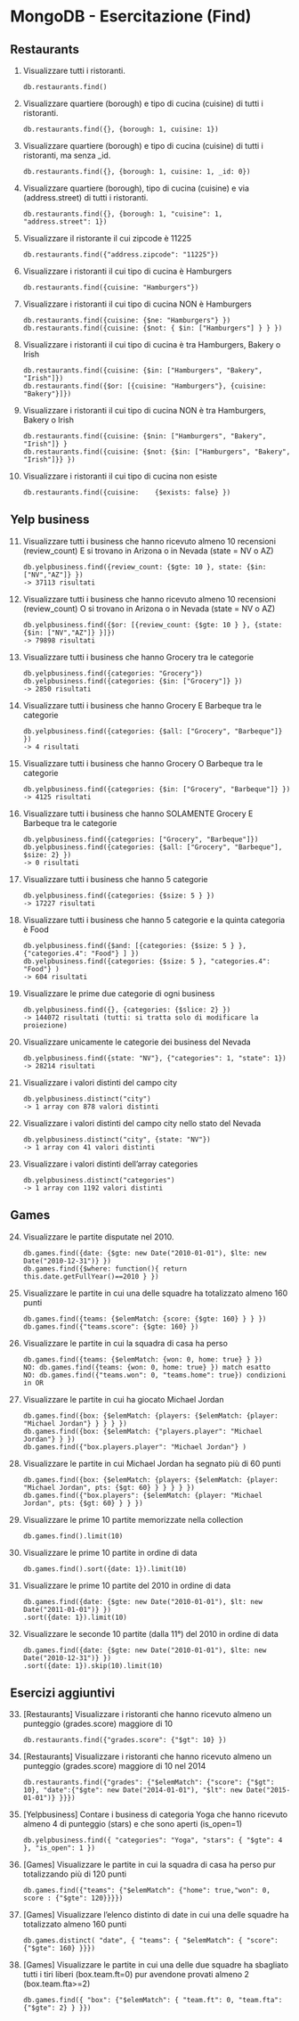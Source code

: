 # MongoDB  - Esercitazione (Find)

## Restaurants
1.	Visualizzare tutti i ristoranti. 

    ```
    db.restaurants.find()
    ```

2.	Visualizzare quartiere (borough) e tipo di cucina (cuisine) di tutti i ristoranti. 

    ```
    db.restaurants.find({}, {borough: 1, cuisine: 1})
    ```

3.	Visualizzare quartiere (borough) e tipo di cucina (cuisine) di tutti i ristoranti, ma senza _id. 

    ```
    db.restaurants.find({}, {borough: 1, cuisine: 1, _id: 0})
    ```

4.	Visualizzare quartiere (borough), tipo di cucina (cuisine) e via (address.street) di tutti i ristoranti. 

    ```
    db.restaurants.find({}, {borough: 1, "cuisine": 1, "address.street": 1})
    ```

5.	Visualizzare iI ristorante il cui zipcode è 11225

    ```
    db.restaurants.find({"address.zipcode": "11225"})
    ```

6.	Visualizzare i ristoranti il cui tipo di cucina è Hamburgers 

    ```
    db.restaurants.find({cuisine: "Hamburgers"})
    ```

7.	Visualizzare i ristoranti il cui tipo di cucina NON è Hamburgers 

    ```
    db.restaurants.find({cuisine: {$ne: "Hamburgers"} })
    db.restaurants.find({cuisine: {$not: { $in: ["Hamburgers"] } } })
    ```

8.	Visualizzare i ristoranti il cui tipo di cucina è tra Hamburgers, Bakery o Irish 

    ```
    db.restaurants.find({cuisine: {$in: ["Hamburgers", "Bakery", "Irish"]})
    db.restaurants.find({$or: [{cuisine: "Hamburgers"}, {cuisine: "Bakery"}]})
    ```

9.	Visualizzare i ristoranti il cui tipo di cucina NON è tra Hamburgers, Bakery o Irish 

    ```
    db.restaurants.find({cuisine: {$nin: ["Hamburgers", "Bakery", "Irish"]} }
    db.restaurants.find({cuisine: {$not: {$in: ["Hamburgers", "Bakery", "Irish"]}} })
    ```

10.	Visualizzare i ristoranti il cui tipo di cucina non esiste 

    ```
    db.restaurants.find({cuisine:	 {$exists: false} })
    ```

## Yelp business
11.	Visualizzare tutti i business che hanno ricevuto almeno 10 recensioni (review_count) E si trovano in Arizona o in Nevada (state = NV o AZ) 

    ```
    db.yelpbusiness.find({review_count: {$gte: 10 }, state: {$in: ["NV","AZ"]} })
    -> 37113 risultati
    ```

12.	Visualizzare tutti i business che hanno ricevuto almeno 10 recensioni (review_count) O si trovano in Arizona o in Nevada (state = NV o AZ) 

    ```
    db.yelpbusiness.find({$or: [{review_count: {$gte: 10 } }, {state: {$in: ["NV","AZ"]} }]})
    -> 79898 risultati
    ```

13.	Visualizzare tutti i business che hanno Grocery tra le categorie 

    ```
    db.yelpbusiness.find({categories: "Grocery"})
    db.yelpbusiness.find({categories: {$in: ["Grocery"]} })
    -> 2850 risultati
    ```

14.	Visualizzare tutti i business che hanno Grocery E Barbeque tra le categorie 

    ```
    db.yelpbusiness.find({categories: {$all: ["Grocery", "Barbeque"]} })
    -> 4 risultati
    ```

15.	Visualizzare tutti i business che hanno Grocery O Barbeque tra le categorie 

    ```
    db.yelpbusiness.find({categories: {$in: ["Grocery", "Barbeque"]} })
    -> 4125 risultati
    ```

16.	Visualizzare tutti i business che hanno SOLAMENTE Grocery E Barbeque tra le categorie 

    ```
    db.yelpbusiness.find({categories: ["Grocery", "Barbeque"]})
    db.yelpbusiness.find({categories: {$all: ["Grocery", "Barbeque"], $size: 2} })
    -> 0 risultati
    ```

17.	Visualizzare tutti i business che hanno 5 categorie 

    ```
    db.yelpbusiness.find({categories: {$size: 5 } })
    -> 17227 risultati
    ```

18.	Visualizzare tutti i business che hanno 5 categorie e la quinta categoria è Food 

    ```
    db.yelpbusiness.find({$and: [{categories: {$size: 5 } }, {"categories.4": "Food"} ] })
    db.yelpbusiness.find({categories: {$size: 5 }, "categories.4": "Food"} )
    -> 604 risultati
    ```

19.	Visualizzare le prime due categorie di ogni business 

    ```
    db.yelpbusiness.find({}, {categories: {$slice: 2} })
    -> 144072 risultati (tutti: si tratta solo di modificare la proiezione)
    ```

20.	Visualizzare unicamente le categorie dei business del Nevada 

    ```
    db.yelpbusiness.find({state: "NV"}, {"categories": 1, "state": 1})
    -> 28214 risultati
    ```

21.	Visualizzare i valori distinti del campo city

    ```
    db.yelpbusiness.distinct("city")
    -> 1 array con 878 valori distinti
    ```

22.	Visualizzare i valori distinti del campo city nello stato del Nevada

    ```
    db.yelpbusiness.distinct("city", {state: "NV"})
    -> 1 array con 41 valori distinti
    ```

23.	Visualizzare i valori distinti dell’array categories

    ```
    db.yelpbusiness.distinct("categories")
    -> 1 array con 1192 valori distinti
    ```

## Games

24.	Visualizzare le partite disputate nel 2010. 

    ```
    db.games.find({date: {$gte: new Date("2010-01-01"), $lte: new Date("2010-12-31")} })
    db.games.find({$where: function(){ return this.date.getFullYear()==2010 } })
    ```

25.	Visualizzare le partite in cui una delle squadre ha totalizzato almeno 160 punti

    ```
    db.games.find({teams: {$elemMatch: {score: {$gte: 160} } } })
    db.games.find({"teams.score": {$gte: 160} })
    ```
26.	Visualizzare le partite in cui la squadra di casa ha perso

    ```
    db.games.find({teams: {$elemMatch: {won: 0, home: true} } })
    NO: db.games.find({teams: {won: 0, home: true} }) match esatto
    NO: db.games.find({"teams.won": 0, "teams.home": true}) condizioni in OR
    ```

27.	Visualizzare le partite in cui ha giocato Michael Jordan

    ```
    db.games.find({box: {$elemMatch: {players: {$elemMatch: {player: "Michael Jordan"} } } } })
    db.games.find({box: {$elemMatch: {"players.player": "Michael Jordan"} } })
    db.games.find({"box.players.player": "Michael Jordan"} )
    ```

28.	Visualizzare le partite in cui Michael Jordan ha segnato più di 60 punti 

    ```
    db.games.find({box: {$elemMatch: {players: {$elemMatch: {player: "Michael Jordan", pts: {$gt: 60} } } } } })
    db.games.find({"box.players": {$elemMatch: {player: "Michael Jordan", pts: {$gt: 60} } } })
    ```
29.	Visualizzare le prime 10 partite memorizzate nella collection

    ```
    db.games.find().limit(10)
    ```
30.	Visualizzare le prime 10 partite in ordine di data
    ```
    db.games.find().sort({date: 1}).limit(10)
    ```
31.	Visualizzare le prime 10 partite del 2010 in ordine di data

    ```
    db.games.find({date: {$gte: new Date("2010-01-01"), $lt: new Date("2011-01-01")} })
    .sort({date: 1}).limit(10)
    ```
32.	Visualizzare le seconde 10 partite (dalla 11°) del 2010 in ordine di data

    ```
    db.games.find({date: {$gte: new Date("2010-01-01"), $lte: new Date("2010-12-31")} })
    .sort({date: 1}).skip(10).limit(10)
    ```

## Esercizi aggiuntivi
33.	[Restaurants] Visualizzare i ristoranti che hanno ricevuto almeno un punteggio (grades.score) maggiore di 10

    ```
    db.restaurants.find({"grades.score": {"$gt": 10} })
    ```

34.	[Restaurants] Visualizzare i ristoranti che hanno ricevuto almeno un punteggio (grades.score) maggiore di 10 nel 2014

    ```
    db.restaurants.find({"grades": {"$elemMatch": {"score": {"$gt": 10}, "date":{"$gte": new Date("2014-01-01"), "$lt": new Date("2015-01-01")} }}})
    ```

35.	[Yelpbusiness] Contare i business di categoria Yoga che hanno ricevuto almeno 4 di punteggio (stars) e che sono aperti (is_open=1)

    ```
    db.yelpbusiness.find({ "categories": "Yoga", "stars": { "$gte": 4 }, "is_open": 1 })
    ```
36.	[Games] Visualizzare le partite in cui la squadra di casa ha perso pur totalizzando più di 120 punti

    ```
    db.games.find({"teams": {"$elemMatch": {"home": true,"won": 0, score : {"$gte": 120}}}})
    ```
37.	[Games] Visualizzare l’elenco distinto di date in cui una delle squadre ha totalizzato almeno 160 punti

    ```
    db.games.distinct( "date", { "teams": { "$elemMatch": { "score": {"$gte": 160} }}})
    ```

38.	[Games] Visualizzare le partite in cui una delle due squadre ha sbagliato tutti i tiri liberi (box.team.ft=0) pur avendone provati almeno 2 (box.team.fta>=2)

    ```
    db.games.find({ "box": {"$elemMatch": { "team.ft": 0, "team.fta": {"$gte": 2} } }})
    ```